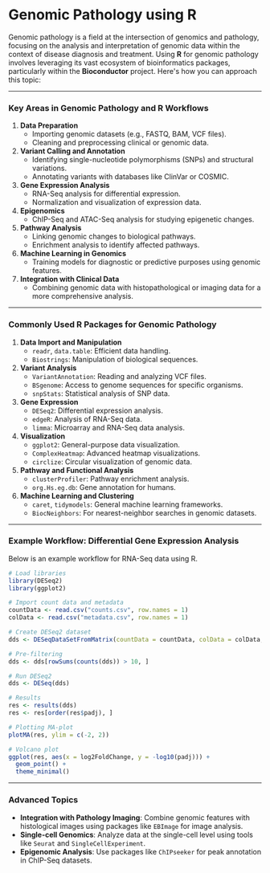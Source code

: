 # Genomic Pathology using R

Genomic pathology is a field at the intersection of genomics and pathology, focusing on the analysis and interpretation of genomic data within the context of disease diagnosis and treatment. Using **R** for genomic pathology involves leveraging its vast ecosystem of bioinformatics packages, particularly within the **Bioconductor** project. Here's how you can approach this topic:

------

### Key Areas in Genomic Pathology and R Workflows

1. **Data Preparation**
   - Importing genomic datasets (e.g., FASTQ, BAM, VCF files).
   - Cleaning and preprocessing clinical or genomic data.
2. **Variant Calling and Annotation**
   - Identifying single-nucleotide polymorphisms (SNPs) and structural variations.
   - Annotating variants with databases like ClinVar or COSMIC.
3. **Gene Expression Analysis**
   - RNA-Seq analysis for differential expression.
   - Normalization and visualization of expression data.
4. **Epigenomics**
   - ChIP-Seq and ATAC-Seq analysis for studying epigenetic changes.
5. **Pathway Analysis**
   - Linking genomic changes to biological pathways.
   - Enrichment analysis to identify affected pathways.
6. **Machine Learning in Genomics**
   - Training models for diagnostic or predictive purposes using genomic features.
7. **Integration with Clinical Data**
   - Combining genomic data with histopathological or imaging data for a more comprehensive analysis.

------

### Commonly Used R Packages for Genomic Pathology

1. **Data Import and Manipulation**
   - `readr`, `data.table`: Efficient data handling.
   - `Biostrings`: Manipulation of biological sequences.
2. **Variant Analysis**
   - `VariantAnnotation`: Reading and analyzing VCF files.
   - `BSgenome`: Access to genome sequences for specific organisms.
   - `snpStats`: Statistical analysis of SNP data.
3. **Gene Expression**
   - `DESeq2`: Differential expression analysis.
   - `edgeR`: Analysis of RNA-Seq data.
   - `limma`: Microarray and RNA-Seq data analysis.
4. **Visualization**
   - `ggplot2`: General-purpose data visualization.
   - `ComplexHeatmap`: Advanced heatmap visualizations.
   - `circlize`: Circular visualization of genomic data.
5. **Pathway and Functional Analysis**
   - `clusterProfiler`: Pathway enrichment analysis.
   - `org.Hs.eg.db`: Gene annotation for humans.
6. **Machine Learning and Clustering**
   - `caret`, `tidymodels`: General machine learning frameworks.
   - `BiocNeighbors`: For nearest-neighbor searches in genomic datasets.

------

### Example Workflow: Differential Gene Expression Analysis

Below is an example workflow for RNA-Seq data using R.

```R
# Load libraries
library(DESeq2)
library(ggplot2)

# Import count data and metadata
countData <- read.csv("counts.csv", row.names = 1)
colData <- read.csv("metadata.csv", row.names = 1)

# Create DESeq2 dataset
dds <- DESeqDataSetFromMatrix(countData = countData, colData = colData, design = ~ condition)

# Pre-filtering
dds <- dds[rowSums(counts(dds)) > 10, ]

# Run DESeq2
dds <- DESeq(dds)

# Results
res <- results(dds)
res <- res[order(res$padj), ]

# Plotting MA-plot
plotMA(res, ylim = c(-2, 2))

# Volcano plot
ggplot(res, aes(x = log2FoldChange, y = -log10(padj))) +
  geom_point() +
  theme_minimal()
```

------

### Advanced Topics

- **Integration with Pathology Imaging**: Combine genomic features with histological images using packages like `EBImage` for image analysis.
- **Single-cell Genomics**: Analyze data at the single-cell level using tools like `Seurat` and `SingleCellExperiment`.
- **Epigenomic Analysis**: Use packages like `ChIPseeker` for peak annotation in ChIP-Seq datasets.